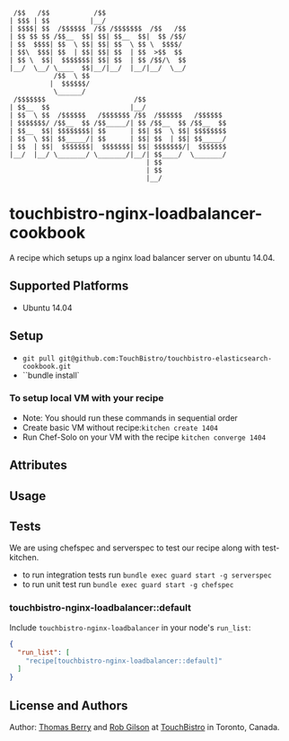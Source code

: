 ```
 /$$   /$$           /$$                              
| $$$ | $$          |__/                              
| $$$$| $$  /$$$$$$  /$$ /$$$$$$$  /$$   /$$          
| $$ $$ $$ /$$__  $$| $$| $$__  $$|  $$ /$$/          
| $$  $$$$| $$  \ $$| $$| $$  \ $$ \  $$$$/           
| $$\  $$$| $$  | $$| $$| $$  | $$  >$$  $$           
| $$ \  $$|  $$$$$$$| $$| $$  | $$ /$$/\  $$          
|__/  \__/ \____  $$|__/|__/  |__/|__/  \__/          
           /$$  \ $$                                  
          |  $$$$$$/                                  
           \______/                                   
 /$$$$$$$                      /$$                    
| $$__  $$                    |__/                    
| $$  \ $$  /$$$$$$   /$$$$$$$ /$$  /$$$$$$   /$$$$$$ 
| $$$$$$$/ /$$__  $$ /$$_____/| $$ /$$__  $$ /$$__  $$
| $$__  $$| $$$$$$$$| $$      | $$| $$  \ $$| $$$$$$$$
| $$  \ $$| $$_____/| $$      | $$| $$  | $$| $$_____/
| $$  | $$|  $$$$$$$|  $$$$$$$| $$| $$$$$$$/|  $$$$$$$
|__/  |__/ \_______/ \_______/|__/| $$____/  \_______/
                                  | $$                
                                  | $$                
                                  |__/                
```

# touchbistro-nginx-loadbalancer-cookbook

A recipe which setups up a nginx load balancer server on ubuntu 14.04.

## Supported Platforms
* Ubuntu 14.04

## Setup
* `git pull git@github.com:TouchBistro/touchbistro-elasticsearch-cookbook.git`
* ``bundle install`
### To setup local VM with your recipe
* Note: You should run these commands in sequential order
* Create basic VM without recipe:`kitchen create 1404`
* Run Chef-Solo on your VM with the recipe `kitchen converge 1404`

## Attributes

## Usage

## Tests
We are using chefspec and serverspec to test our recipe along with test-kitchen.

* to run integration tests run `bundle exec guard start -g serverspec`
* to run unit test run `bundle exec guard start -g chefspec`

### touchbistro-nginx-loadbalancer::default

Include `touchbistro-nginx-loadbalancer` in your node's `run_list`:

```json
{
  "run_list": [
    "recipe[touchbistro-nginx-loadbalancer::default]"
  ]
}
```

## License and Authors
Author: [Thomas Berry](https://github.com/switchflip) and [Rob Gilson](https://github.com/D1plo1d) at [TouchBistro](www.touchbistro.com) in Toronto, Canada.

